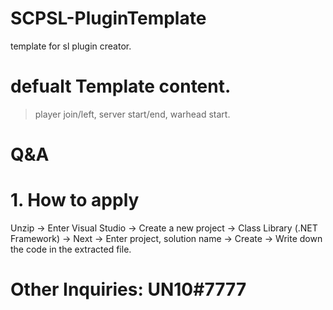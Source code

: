 # SCPSL-PluginTemplate
template for sl plugin creator.

# defualt Template content.
> player join/left, server start/end, warhead start.

# Q&A
# 1. How to apply
Unzip -> Enter Visual Studio -> Create a new project -> Class Library (.NET Framework) -> Next -> Enter project, solution name -> Create -> Write down the code in the extracted file.
# Other Inquiries: UN10#7777
